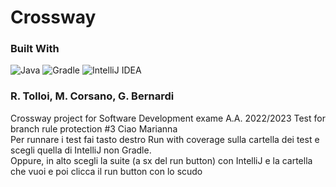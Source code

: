 # Crossway
### Built With
![Java](https://img.shields.io/badge/java-%23ED8B00.svg?style=for-the-badge&logo=java&logoColor=white)
![Gradle](https://img.shields.io/badge/Gradle-02303A.svg?style=for-the-badge&logo=Gradle&logoColor=white)
![IntelliJ IDEA](https://img.shields.io/badge/IntelliJIDEA-000000.svg?style=for-the-badge&logo=intellij-idea&logoColor=white)
### R. Tolloi, M. Corsano, G. Bernardi
Crossway project for Software Development exame A.A. 2022/2023
Test for branch rule protection #3
Ciao Marianna   
Per runnare i test fai tasto destro Run with coverage sulla
cartella dei test e scegli quella di IntelliJ non Gradle.   
Oppure, in alto scegli la suite  (a sx del run button) con IntelliJ e la cartella che vuoi
e poi clicca il run button con lo scudo